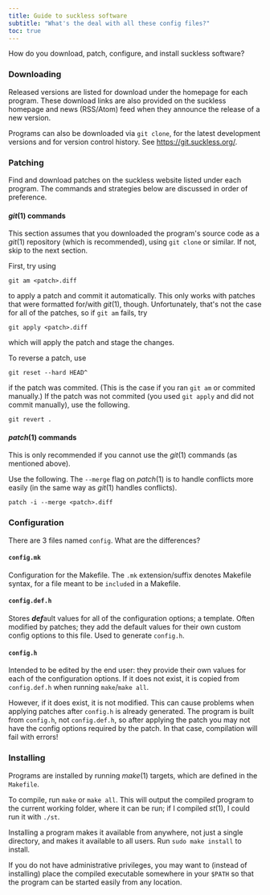```yaml
---
title: Guide to suckless software
subtitle: "What's the deal with all these config files?"
toc: true
---
```

How do you download, patch, configure, and install suckless software?

### Downloading
Released versions are listed for download under the homepage for each
program. These download links are also provided on the suckless homepage
and news (RSS/Atom) feed when they announce the release of a new
version.

Programs can also be downloaded via `git clone`, for the latest
development versions and for version control history. See
https://git.suckless.org/.

### Patching
Find and download patches on the suckless website listed under each
program. The commands and strategies below are discussed in order of
preference.

#### *git*(1) commands
This section assumes that you downloaded the program's source code as a
*git*(1) repository (which is recommended), using `git clone` or
similar. If not, skip to the next section.

First, try using
```
git am <patch>.diff
```
to apply a patch and commit it automatically. This only works with
patches that were formatted for/with *git*(1), though. Unfortunately,
that's not the case for all of the patches, so if `git am` fails, try
```
git apply <patch>.diff
```
which will apply the patch and stage the changes.

To reverse a patch, use
```
git reset --hard HEAD^
```
if the patch was commited. (This is the case if you ran `git am` or
commited manually.) If the patch was not commited (you used
`git apply` and did not commit manually), use the following.
```
git revert .
```

#### *patch*(1) commands
This is only recommended if you cannot use the *git*(1) commands (as
mentioned above).

Use the following. The `--merge` flag on *patch*(1) is to handle
conflicts more easily (in the same way as *git*(1) handles conflicts).
```
patch -i --merge <patch>.diff
```

### Configuration
There are 3 files named `config`. What are the differences?

#### `config.mk`
Configuration for the Makefile. The `.mk` extension/suffix denotes
Makefile syntax, for a file meant to be `include`d in a Makefile.

#### `config.def.h`
Stores ***def***ault values for all of the configuration options; a
template. Often modified by patches; they add the default values for
their own custom config options to this file. Used to generate `config.h`.

#### `config.h`
Intended to be edited by the end user: they provide their own values for
each of the configuration options. If it does not exist, it is copied
from `config.def.h` when running `make`/`make all`.

However, if it does exist, it is not modified. This can cause problems
when applying patches after `config.h` is already generated. The program
is built from `config.h`, not `config.def.h`, so after applying the
patch you may not have the config options required by the patch. In that
case, compilation will fail with errors!

### Installing
Programs are installed by running *make*(1) targets, which are defined
in the `Makefile`.

To compile, run `make` or `make all`. This will
output the compiled program to the current working folder, where it can
be run; if I compiled *st*(1), I could run it with `./st`.

Installing a program makes it available from anywhere, not just a single
directory, and makes it available to all users. Run `sudo make install`
to install.

If you do not have administrative privileges, you may want to (instead
of installing) place the compiled executable somewhere in your `$PATH`
so that the program can be started easily from any location.
